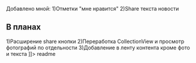 <snippet>
  <content><![CDATA[
# ${1:VK App}
VK App: Новостная лента на архитектуре VIP
## Описание
Приложение основанное на курсе от Swiftbook.ru
## History
Сделано по курсу:
1)Лента
2)Новостные ячейки
3)CollectionView
4)Gradient BG

Добавлено мной:
1)Отметки "мне нравится"
2)Share текста новости

## В планах
1)Расширение share кнопки
2)Переработка CollectionView и просмотр фотографий по отдельности
3)Добавление в ленту контента кроме фото и текста
]]></content>
  <tabTrigger>readme</tabTrigger>
</snippet>
